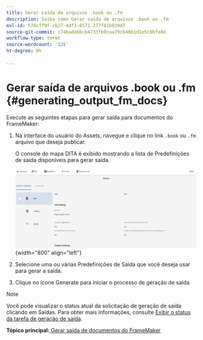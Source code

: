 ```yaml
---
title: Gerar saída de arquivos .book ou .fm
description: Saiba como Gerar saída de arquivos .book ou .fm
exl-id: 578cff9f-cb27-4df3-8571-277f81b930d7
source-git-commit: c74badebbcb4733fb9caa79c646b1d1e5c8bfe8e
workflow-type: tm+mt
source-wordcount: '125'
ht-degree: 0%

---
```


# Gerar saída de arquivos .book ou .fm {#generating_output_fm_docs}

Execute as seguintes etapas para gerar saída para documentos do FrameMaker:

1. Na interface do usuário do Assets, navegue e clique no link `.book` ou `.fm` arquivo que deseja publicar.

   O console do mapa DITA é exibido mostrando a lista de Predefinições de saída disponíveis para gerar saída.

   ![](images/publish-fm-doc.png){width="800" align="left"}

1. Selecione uma ou várias Predefinições de Saída que você deseja usar para gerar a saída.

1. Clique no ícone Generate para iniciar o processo de geração de saída.


>[!NOTE]
>
> Você pode visualizar o status atual da solicitação de geração de saída clicando em Saídas. Para obter mais informações, consulte [Exibir o status da tarefa de geração de saída](fm-output-view-status.md).

**Tópico principal:**[ Gerar saída de documentos do FrameMaker](fm-output-generatation.md)
